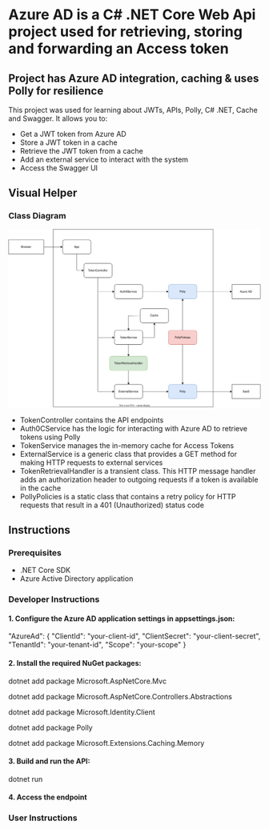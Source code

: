 # Azure AD is a C# .NET Core Web Api project used for retrieving, storing and forwarding an Access token

## Project has Azure AD integration, caching & uses Polly for resilience

This project was used for learning about JWTs, APIs, Polly, C# .NET, Cache and Swagger. It allows you to:
- Get a JWT token from Azure AD
- Store a JWT token in a cache
- Retrieve the JWT token from a cache
- Add an external service to interact with the system
- Access the Swagger UI

## Visual Helper

### Class Diagram
![Class diagram](ClassDiagram.drawio.svg)

- TokenController contains the API endpoints
- Auth0CService has the logic for interacting with Azure AD to retrieve tokens using Polly
- TokenService manages the in-memory cache for Access Tokens
- ExternalService is a generic class that provides a GET method for making HTTP requests to external services
- TokenRetrievalHandler is a transient class. This HTTP message handler adds an authorization header to outgoing requests if a token is available in the cache
- PollyPolicies is a static class that contains a retry policy for HTTP requests that result in a 401 (Unauthorized) status code

## Instructions

### Prerequisites

- .NET Core SDK
- Azure Active Directory application

### Developer Instructions

#### 1. Configure the Azure AD application settings in appsettings.json:

"AzureAd": {
"ClientId": "your-client-id",
"ClientSecret": "your-client-secret",
"TenantId": "your-tenant-id",
"Scope": "your-scope"
}

#### 2. Install the required NuGet packages:

dotnet add package Microsoft.AspNetCore.Mvc

dotnet add package Microsoft.AspNetCore.Controllers.Abstractions

dotnet add package Microsoft.Identity.Client

dotnet add package Polly

dotnet add package Microsoft.Extensions.Caching.Memory

#### 3. Build and run the API:

dotnet run

#### 4. Access the endpoint

### User Instructions



